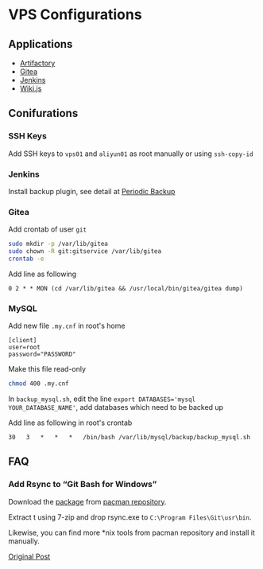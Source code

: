 # VPS Configurations

## Applications

- [Artifactory](https://maven.yusiwen.cn)
- [Gitea](https://gitea.yusiwen.cn)
- [Jenkins](https://jenkins.yusiwen.cn)
- [Wiki.js](https://note.yusiwen.cn)

## Conifurations

### SSH Keys

Add SSH keys to `vps01` and `aliyun01` as root manually or using `ssh-copy-id`

### Jenkins

Install backup plugin, see detail at [Periodic Backup](https://plugins.jenkins.io/periodicbackup)

### Gitea

Add crontab of user `git`

```sh
sudo mkdir -p /var/lib/gitea
sudo chown -R git:gitservice /var/lib/gitea
crontab -e
```

Add line as following

```text
0 2 * * MON (cd /var/lib/gitea && /usr/local/bin/gitea/gitea dump)
```

### MySQL

Add new file `.my.cnf` in root's home

```text
[client]
user=root
password="PASSWORD"
```

Make this file read-only

```sh
chmod 400 .my.cnf
```

In `backup_mysql.sh`, edit the line `export DATABASES='mysql YOUR_DATABASE_NAME'`, add databases which need to be backed up

Add line as following in root's crontab

```text
30   3   *   *   *   /bin/bash /var/lib/mysql/backup/backup_mysql.sh
```

## FAQ

### Add Rsync to “Git Bash for Windows”

Download the [package](http://www2.futureware.at/~nickoe/msys2-mirror/msys/x86_64/rsync-3.1.2-2-x86_64.pkg.tar.xz) from [pacman repository](http://www2.futureware.at/~nickoe/msys2-mirror/msys/x86_64/).

Extract t using 7-zip and drop rsync.exe to `C:\Program Files\Git\usr\bin`.

Likewise, you can find more *nix tools from pacman repository and install it manually.

[Original Post](https://blog.tiger-workshop.com/add-rsync-to-git-bash-for-windows/)
